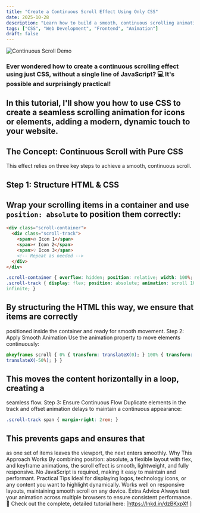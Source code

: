 ```yaml
---
title: "Create a Continuous Scroll Effect Using Only CSS"
date: 2025-10-28
description: "Learn how to build a smooth, continuous scrolling animation with CSS, no JavaScript required."
tags: ["CSS", "Web Development", "Frontend", "Animation"]
draft: false
---
```


![Continuous Scroll Demo](https://media.licdn.com/dms/image/v2/D4D22AQGk1VQat0P0XQ/feedshare-shrink_800/feedshare-shrink_800/0/1723832316901?e=1762992000&v=beta&t=VSNc1zH-eYfzpPuzdHUV4gKP5WNRT9t6TvlyysUqIuo)

### Ever wondered how to create a continuous scrolling effect using just CSS, without a single line of JavaScript? 💻 It's possible and surprisingly practical!

## In this tutorial, I'll show you how to use CSS to create a seamless scrolling animation for icons or elements, adding a modern, dynamic touch to your website.

## The Concept: Continuous Scroll with Pure CSS

This effect relies on three key steps to achieve a smooth, continuous scroll.

## Step 1: Structure HTML & CSS

## Wrap your scrolling items in a container and use `position: absolute` to position them correctly:

```html
<div class="scroll-container">
  <div class="scroll-track">
    <span>🔥 Icon 1</span>
    <span>⚡ Icon 2</span>
    <span>💡 Icon 3</span>
    <!-- Repeat as needed -->
  </div>
</div>
```

```Css
.scroll-container { overflow: hidden; position: relative; width: 100%; }
.scroll-track { display: flex; position: absolute; animation: scroll 10s linear
infinite; }
```

## By structuring the HTML this way, we ensure that items are correctly

positioned inside the container and ready for smooth movement. Step 2: Apply
Smooth Animation Use the animation property to move elements continuously:

```Css
@keyframes scroll { 0% { transform: translateX(0); } 100% { transform:
translateX(-50%); } }
```

## This moves the content horizontally in a loop, creating a

seamless flow. Step 3: Ensure Continuous Flow Duplicate elements in the track
and offset animation delays to maintain a continuous appearance:

```Css
.scroll-track span { margin-right: 2rem; }
```

## This prevents gaps and ensures that

as one set of items leaves the viewport, the next enters smoothly. Why This
Approach Works By combining position: absolute, a flexible layout with flex, and
keyframe animations, the scroll effect is smooth, lightweight, and fully
responsive. No JavaScript is required, making it easy to maintain and
performant. Practical Tips Ideal for displaying logos, technology icons, or any
content you want to highlight dynamically. Works well on responsive layouts,
maintaining smooth scroll on any device. Extra Advice Always test your animation
across multiple browsers to ensure consistent performance. 🔧 Check out the
complete, detailed tutorial here: [https://lnkd.in/dzBKxpXf ]
